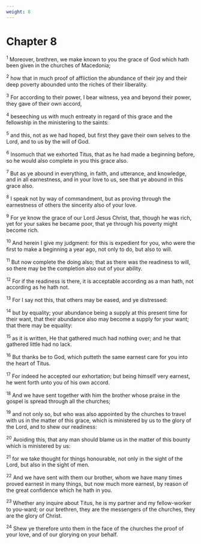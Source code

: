 ```yaml
---
weight: 8
---
```


# Chapter 8

<sup>1</sup> Moreover, brethren, we make known to you the grace of God which hath been given in the churches of Macedonia; 

<sup>2</sup> how that in much proof of affliction the abundance of their joy and their deep poverty abounded unto the riches of their liberality. 

<sup>3</sup> For according to their power, I bear witness, yea and beyond their power, they gave of their own accord, 

<sup>4</sup> beseeching us with much entreaty in regard of this grace and the fellowship in the ministering to the saints: 

<sup>5</sup> and this, not as we had hoped, but first they gave their own selves to the Lord, and to us by the will of God. 

<sup>6</sup> Insomuch that we exhorted Titus, that as he had made a beginning before, so he would also complete in you this grace also. 

<sup>7</sup> But as ye abound in everything, in faith, and utterance, and knowledge, and in all earnestness, and in your love to us, see that ye abound in this grace also. 

<sup>8</sup> I speak not by way of commandment, but as proving through the earnestness of others the sincerity also of your love. 

<sup>9</sup> For ye know the grace of our Lord Jesus Christ, that, though he was rich, yet for your sakes he became poor, that ye through his poverty might become rich. 

<sup>10</sup> And herein I give my judgment: for this is expedient for you, who were the first to make a beginning a year ago, not only to do, but also to will. 

<sup>11</sup> But now complete the doing also; that as there was the readiness to will, so there may be the completion also out of your ability. 

<sup>12</sup> For if the readiness is there, it is acceptable according as a man hath, not according as he hath not. 

<sup>13</sup> For I say not this, that others may be eased, and ye distressed: 

<sup>14</sup> but by equality; your abundance being a supply at this present time for their want, that their abundance also may become a supply for your want; that there may be equality: 

<sup>15</sup> as it is written, He that gathered much had nothing over; and he that gathered little had no lack. 

<sup>16</sup> But thanks be to God, which putteth the same earnest care for you into the heart of Titus. 

<sup>17</sup> For indeed he accepted our exhortation; but being himself very earnest, he went forth unto you of his own accord. 

<sup>18</sup> And we have sent together with him the brother whose praise in the gospel is spread through all the churches; 

<sup>19</sup> and not only so, but who was also appointed by the churches to travel with us in the matter of this grace, which is ministered by us to the glory of the Lord, and to shew our readiness: 

<sup>20</sup> Avoiding this, that any man should blame us in the matter of this bounty which is ministered by us: 

<sup>21</sup> for we take thought for things honourable, not only in the sight of the Lord, but also in the sight of men. 

<sup>22</sup> And we have sent with them our brother, whom we have many times proved earnest in many things, but now much more earnest, by reason of the great confidence which he hath in you. 

<sup>23</sup> Whether any inquire about Titus, he is my partner and my fellow-worker to you-ward; or our brethren, they are the messengers of the churches, they are the glory of Christ. 

<sup>24</sup> Shew ye therefore unto them in the face of the churches the proof of your love, and of our glorying on your behalf. 



